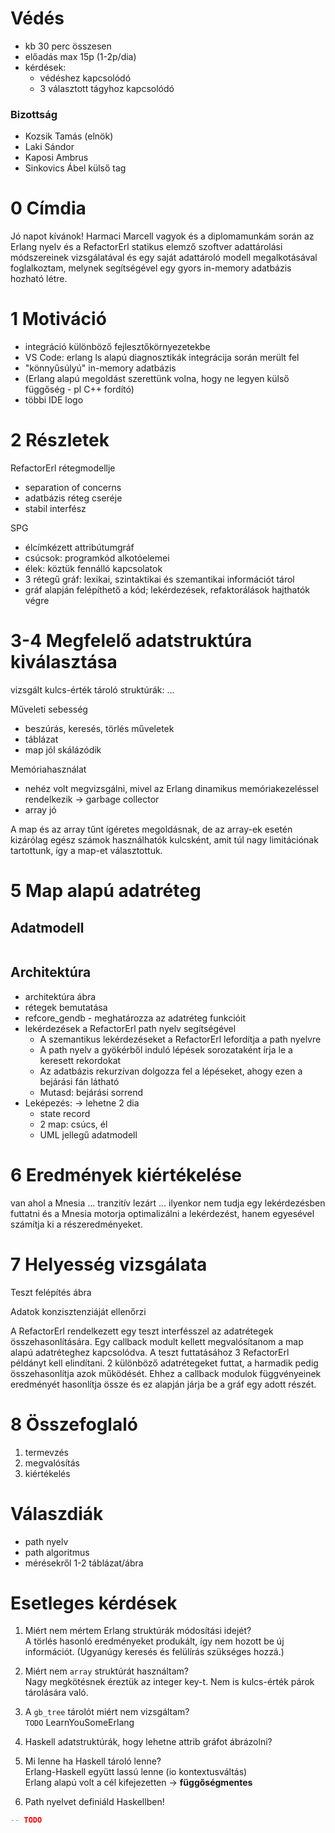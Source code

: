 # Védés
- kb 30 perc összesen
- előadás max 15p (1-2p/dia)
- kérdések:
  - védéshez kapcsolódó
  - 3 választott tágyhoz kapcsolódó

### Bizottság
- Kozsik Tamás (elnök)
- Laki Sándor
- Kaposi Ambrus
- Sinkovics Ábel külső tag






# 0 Címdia
Jó napot kívánok! Harmaci Marcell vagyok és a diplomamunkám során az Erlang nyelv és a RefactorErl statikus elemző szoftver adattárolási módszereinek vizsgálatával és egy saját  adattároló modell megalkotásával foglalkoztam, melynek segítségével egy gyors in-memory adatbázis hozható létre.

# 1 Motiváció
- integráció különböző fejlesztőkörnyezetekbe
- VS Code: erlang ls alapú diagnosztikák integrácija során merült fel
- "könnyűsúlyú" in-memory adatbázis
- (Erlang alapú megoldást szerettünk volna, hogy ne legyen külső függőség - pl C++ fordító)
- többi IDE logo

# 2 Részletek
RefactorErl rétegmodellje
- separation of concerns
- adatbázis réteg cseréje
- stabil interfész

SPG
- élcímkézett attribútumgráf
- csúcsok: programkód alkotóelemei
- élek: köztük fennálló kapcsolatok
- 3 rétegű gráf: lexikai, szintaktikai és szemantikai információt tárol
- gráf alapján felépíthető a kód; lekérdezések, refaktorálások hajthatók végre

# 3-4 Megfelelő adatstruktúra kiválasztása
vizsgált kulcs-érték tároló struktúrák: ...

Műveleti sebesség
- beszúrás, keresés, törlés műveletek
- táblázat
- map jól skálázódik

Memóriahasználat
- nehéz volt megvizsgálni, mivel az Erlang dinamikus memóriakezeléssel rendelkezik &rarr; garbage collector
- array jó

A map és az array tűnt ígéretes megoldásnak, de az array-ek esetén kizárólag egész számok használhatók kulcsként, amit túl nagy limitációnak tartottunk, így a map-et választottuk.

# 5 Map alapú adatréteg
## Adatmodell
```

```

## Architektúra
- architektúra ábra
- rétegek bemutatása
- refcore_gendb - meghatározza az adatréteg funkcióit
- lekérdezések a RefactorErl path nyelv segítségével
  - A szemantikus lekérdezéseket a RefactorErl lefordítja a path nyelvre
  - A path nyelv a gyökérből induló lépések sorozataként írja le a keresett rekordokat
  - Az adatbázis rekurzívan dolgozza fel a lépéseket, ahogy ezen a bejárási fán látható
  - Mutasd: bejárási sorrend
- Leképezés: &rarr; lehetne 2 dia
  - state record
  - 2 map: csúcs, él
  - UML jellegű adatmodell

# 6 Eredmények kiértékelése
van ahol a Mnesia ... tranzitív lezárt ... ilyenkor nem tudja egy lekérdezésben futtatni és a Mnesia motorja optimalizálni a lekérdezést, hanem egyesével számítja ki a részeredményeket.

# 7 Helyesség vizsgálata
Teszt felépítés ábra

Adatok konzisztenziáját ellenőrzi

A RefactorErl rendelkezett egy teszt interfésszel az adatrétegek összehasonlítására. Egy callback modult kellett megvalósítanom a map alapú adatréteghez kapcsolódva. A teszt futtatásához 3 RefactorErl példányt kell elindítani. 2 különböző adatrétegeket futtat, a harmadik pedig összehasonlítja azok működését. Ehhez a callback modulok függvényeinek eredményét hasonlítja össze és ez alapján járja be a gráf egy adott részét.

# 8 Összefoglaló
1. termevzés
2. megvalósítás
3. kiértékelés

# Válaszdiák
- path nyelv
- path algoritmus
- mérésekről 1-2 táblázat/ábra

# Esetleges kérdések 
1. Miért nem mértem Erlang struktúrák módosítási idejét?  
A törlés hasonló eredményeket produkált, így nem hozott be új információt. (Ugyanúgy keresés és felülírás szükséges hozzá.)

1. Miért nem `array` struktúrát használtam?  
Nagy megkötésnek éreztük az integer key-t. Nem is kulcs-érték párok tárolására való.

1. A `gb_tree` tárolót miért nem vizsgáltam?  
`TODO` LearnYouSomeErlang

1. Haskell adatstruktúrák, hogy lehetne attrib gráfot ábrázolni?

1. Mi lenne ha Haskell tároló lenne?  
Erlang-Haskell együtt lassú lenne (io kontextusváltás)  
Erlang alapú volt a cél kifejezetten &rarr; **függőségmentes**

1. Path nyelvet definiáld Haskellben!  
```haskell
-- TODO
```